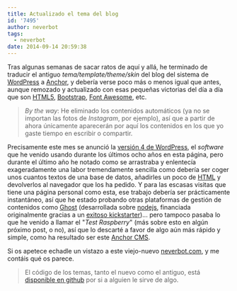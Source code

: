 ```yaml
---
title: Actualizado el tema del blog
id: '7495'
author: neverbot
tags:
  - neverbot
date: 2014-09-14 20:59:38
---
```


Tras algunas semanas de sacar ratos de aquí y allá, he terminado de traducir el antiguo _tema/template/theme/skin_ del blog del sistema de [WordPress](http://wordpress.org/) a [Anchor](http://anchorcms.com/), y debería verse poco más o menos igual que antes, aunque remozado y actualizado con esas pequeñas victorias del día a día que son [HTML5](http://www.html5rocks.com/), [Bootstrap](http://getbootstrap.com/), [Font Awesome](http://fortawesome.github.io/Font-Awesome/), etc.

> _By the way_: He eliminado los contenidos automáticos (ya no se importan las fotos de _Instagram_, por ejemplo), así que a partir de ahora únicamente aparecerán por aquí los contenidos en los que yo gaste tiempo en escribir o compartir.

Precisamente este mes se anunció la [versión 4 de WordPress](http://wordpress.org/news/2014/09/benny/), el _software_ que he venido usando durante los últimos ocho años en esta página, pero durante el último año he notado como se arrastraba y enlentecía exageradamente una labor tremendamente sencilla como debería ser coger unos cuantos textos de una base de datos, añadirles un poco de [HTML](http://en.wikipedia.org/wiki/HTML5) y devolverlos al navegador que los ha pedido. Y para las escasas visitas que tiene una página personal como esta, ese trabajo debería ser prácticamente instantáneo, así que he estado probando otras plataformas de gestión de contenidos como [Ghost](https://ghost.org/about/) (desarrollada sobre [nodejs](http://nodejs.org/), financiada originalmente gracias a un [exitoso kickstarter](https://www.kickstarter.com/projects/johnonolan/ghost-just-a-blogging-platform))... pero tampoco pasaba lo que he venido a llamar el "_Test Raspberry_" (más sobre esto en algún próximo post, o no), así que lo descarté a favor de algo aún más rápido y simple, como ha resultado ser este [Anchor CMS](http://anchorcms.com/).

Si os apetece echadle un vistazo a este viejo-nuevo [neverbot.com](https://neverbot.com/), y me contáis qué os parece.

> El código de los temas, tanto el nuevo como el antiguo, está [disponible en github](https://github.com/neverbot/neverbot.com) por si a alguien le sirve de algo.